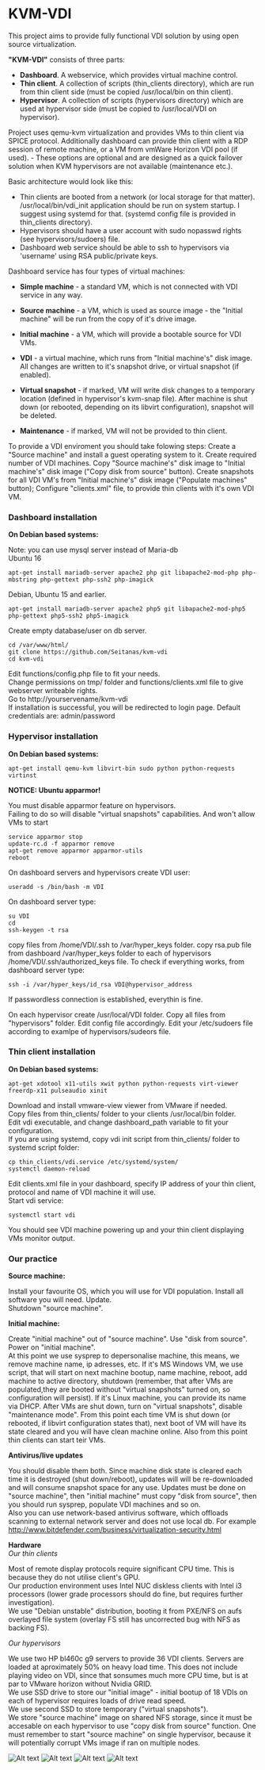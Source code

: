 # KVM-VDI

This project aims to provide fully functional VDI solution by using open source virtualization.

**"KVM-VDI"** consists of three parts:

* **Dashboard**. A webservice, which provides virtual machine control.
* **Thin client**. A collection of scripts (thin_clients directory), which are run from thin client side (must be copied /usr/local/bin on thin client).
* **Hypervisor**. A collection of scripts (hypervisors directory) which are used at hypervisor side (must be copied to /usr/local/VDI on hypervisor).

Project uses qemu-kvm virtualization and provides VMs to thin client via SPICE protocol.
Additionally dashboard can provide thin client with a RDP session of remote machine, or a VM from vmWare Horizon VDI pool (if used). - These options are optional and are designed as a quick failover solution when KVM hypervisors are not available (maintenance etc.).

Basic architecture would look like this:
* Thin clients are booted from a network (or local storage for that matter). /usr/local/bin/vdi_init application should be run on system startup. I suggest using systemd for that. (systemd config file is provided in thin_clients directory).
* Hypervisors should have a user account with sudo nopasswd rights (see hypervisors/sudoers) file.
* Dashboard web service should be able to ssh to hypervisors via 'username' using RSA public/private keys.

Dashboard service has four types of virtual machines:

* **Simple machine** - a standard VM, which is not connected with VDI service in any way.
* **Source machine** - a VM, which is used as source image - the "Initial machine" will be run from the copy of it's drive image.
* **Initial machine** - a VM, which will provide a bootable source for VDI VMs.
* **VDI** - a virtual machine, which runs from "Initial machine's" disk image. All changes are written to it's snapshot drive, or virtual snapshot (if enabled).

* **Virtual snapshot** - if marked, VM will write disk changes to a temporary location (defined in hypervisor's kvm-snap file). After machine is shut down (or rebooted, depending on its libvirt configuration), snapshot will be deleted.
* **Maintenance** - if marked, VM will not be provided to thin client.


To provide a VDI enviroment you should take folowing steps:
Create a "Source machine" and install a guest operating system to it.
Create required number of VDI machines. 
Copy "Source machine's" disk image to "Initial machine's" disk image  ("Copy disk from source" button).
Create snapshots for all VDI VM's from "Initial machine's" disk image ("Populate machines" button);
Configure "clients.xml" file, to provide thin clients with it's own VDI VM.


### Dashboard installation

**On Debian based systems:**

Note: you can use mysql server instead of Maria-db  
Ubuntu 16

    apt-get install mariadb-server apache2 php git libapache2-mod-php php-mbstring php-gettext php-ssh2 php-imagick

Debian, Ubuntu 15 and earlier.

    apt-get install mariadb-server apache2 php5 git libapache2-mod-php5 php-gettext php5-ssh2 php5-imagick

Create empty database/user on db server.

    cd /var/www/html/
    git clone https://github.com/Seitanas/kvm-vdi
    cd kvm-vdi

Edit functions/config.php file to fit your needs.  
Change permissions on tmp/ folder and functions/clients.xml file to give webserver writeable rights.  
Go to http://yourservename/kvm-vdi  
If installation is successful, you will be redirected to login page. Default credentials are: admin/password  
  


### Hypervisor installation

**On Debian based systems:**

    apt-get install qemu-kvm libvirt-bin sudo python python-requests virtinst

**NOTICE: Ubuntu apparmor!**  

You must disable apparmor feature on hypervisors.  
Failing to do so will disable "virtual snapshots" capabilities. And won't allow VMs to start  

    service apparmor stop
    update-rc.d -f apparmor remove
    apt-get remove apparmor apparmor-utils
    reboot

On dashboard servers and hypervisors create VDI user:

    useradd -s /bin/bash -m VDI


On dashboard server type:

    su VDI
    cd
    ssh-keygen -t rsa

copy files from /home/VDI/.ssh to /var/hyper_keys folder.
copy rsa.pub file from dashboard /var/hyper_keys folder to each of hypervisors /home/VDI/.ssh/authorized_keys file.
To check if everything works, from dashboard server type:

    ssh -i /var/hyper_keys/id_rsa VDI@hypervisor_address

If passwordless connection is established, everythin is fine.

On each hypervisor create /usr/local/VDI folder. Copy all files from "hypervisors" folder.
Edit config file accordingly.
Edit your /etc/sudoers file according to examlpe of hypervisors/sudeors file.
  


### Thin client installation

**On Debian based systems:**

    apt-get xdotool x11-utils xwit python python-requests virt-viewer freerdp-x11 pulseaudio xinit

Download and install vmware-view viewer from VMware if needed.  
Copy files from thin_clients/ folder to your clients /usr/local/bin folder.  
Edit vdi executable, and change dashboard_path variable to fit your configuration.  
If you are using systemd, copy vdi init script from thin_clients/ folder to systemd script folder:

    cp thin_clients/vdi.service /etc/systemd/system/
    systemctl daemon-reload

Edit clients.xml file in your dashboard, specify IP address of your thin client, protocol and name of VDI machine it will use.  
Start vdi service:

    systemctl start vdi

You should see VDI machine powering up and your thin client displaying VMs monitor output.
  
  
### Our practice

**Source machine:**

Install your favourite OS, which you will use for VDI population. Install all software you will need. Update.  
Shutdown "source machine".  

**Initial machine:**

Create "initial machine" out of "source machine". Use "disk from source". Power on "initial machine".  
At this point we use sysprep to depersonalise machine, this means, we remove machine name, ip adresses, etc. If it's MS Windows VM, we use script, that will start on next machine bootup, name machine, reboot, add machine to active directory, shutdown (remember, that after VMs are populated,they are booted without "virtual snapshots" turned on, so configuration will persist). If it's Linux machine, you can provide its name via DHCP. After VMs are shut down, turn on "virtual snapshots", disable "maintenance mode". From this point each time VM is shut down (or rebooted, if libvirt configuration states that), next boot of VM will have its state cleared and you will have clean machine online. Also from this point thin clients can start teir VMs.

**Antivirus/live updates**

You should disable them both. Since machine disk state is cleared each time it is destroyed (shut down/reboot), updates will will be re-downloaded and will consume snapshot space for any use. Updates must be done on "source machine", then "initial machine" must copy "disk from source", then you should run sysprep, populate VDI machines and so on.  
Also you can use network-based antivirus software, which offloads scanning to external network server and does not use local db.  For example http://www.bitdefender.com/business/virtualization-security.html  

**Hardware**  
*Our thin clients*

Most of remote display protocols require significant CPU time. This is because they do not utilise client's GPU.  
Our production environment uses Intel NUC diskless clients with Intel i3 processors (lower grade processors should do fine, but requires further investigation).  
We use "Debian unstable" distribution, booting it from PXE/NFS on aufs overlayed file system (overlay FS still has uncorrected bug with NFS as backing FS).

*Our hypervisors*

We use two HP bl460c g9 servers to provide 36 VDI clients. Servers are loaded at aproximately 50% on heavy load time. This does not include playing video on VDI, since that sonsumes much more CPU time, but is at par to VMware horizon without Nvidia GRID.  
We use SSD drive to store our "initial image" - initial bootup of 18 VDIs on each of hypervisor requires loads of drive read speed.  
We use second SSD to store temporary ("virtual snapshots").  
We store "source machine" image on shared NFS storage, since it must be accesable on each hypervisor to use "copy disk from source" function. One must remember to start "source machine" on single hypervisor, because it will potentially corrupt VMs image if ran on multiple nodes.  



![Alt text](http://webjail.ring.lt/vdi/vdi.jpg?raw=true&3)
![Alt text](http://webjail.ring.lt/vdi/vdi2.jpg?raw=true&1)
![Alt text](http://webjail.ring.lt/vdi/vdi3.jpg?raw=true)
![Alt text](http://webjail.ring.lt/vdi/vdi4.png?raw=true)
